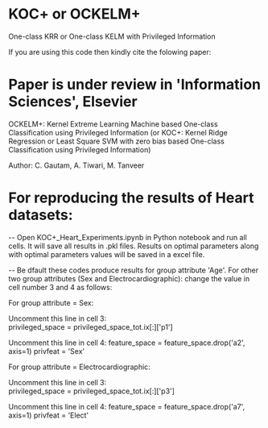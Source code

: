 # KOC+ or OCKELM+
One-class KRR or One-class KELM with Privileged Information

If you are using this code then kindly cite the folowing paper:

# Paper is under review in 'Information Sciences', Elsevier

OCKELM+: Kernel Extreme Learning Machine based One-class Classification using Privileged Information (or KOC+: Kernel Ridge Regression or  Least Square SVM with zero bias based One-class Classification using Privileged Information)

Author: C. Gautam, A. Tiwari, M. Tanveer


# For reproducing the results of Heart datasets:

--  Open KOC+_Heart_Experiments.ipynb in Python notebook and run all cells. It will save all results in .pkl files. Results on optimal   parameters along with optimal parameters values will be saved in a excel file.   

--  Be dfault these codes produce results for group attribute 'Age'. For other two group attributes (Sex and Electrocardiographic): change the value in cell number 3 and 4 as follows:

For group attribute = Sex:

Uncomment this line in cell 3:  
 privileged_space = privileged_space_tot.ix[:]['p1']

Uncomment this line in cell 4:
 feature_space = feature_space.drop('a2', axis=1)
 privfeat = 'Sex'

For group attribute = Electrocardiographic:

Uncomment this line in cell 3:  
 privileged_space = privileged_space_tot.ix[:]['p3']

Uncomment this line in cell 4:
 feature_space = feature_space.drop('a7', axis=1)
 privfeat = 'Elect'
